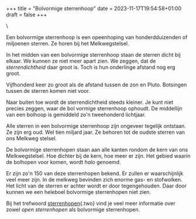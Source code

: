 +++
title = "Bolvormige sterrenhoop"
date = 2023-11-17T19:54:58+01:00
draft = false
+++

\

Een bolvormige sterrenhoop is een opeenhoping van honderdduizenden of
miljoenen sterren. Ze horen bij het Melkwegstelsel.

In het midden van een bolvormige sterrenhoop staan de sterren dicht bij
elkaar. We kunnen ze niet meer apart zien. We zeggen, dat de
*sterrendichtheid* daar groot is. Toch is hun onderlinge afstand nog erg
groot.

Vijfhonderd keer zo groot als de afstand tussen de zon en Pluto.
Botsingen tussen de sterren komen niet voor.

Naar buiten toe wordt de sterrendichtheid steeds kleiner. Je kunt niet
precies zeggen, waar de bol vormige sterrenhoop ophoudt. De middellijn
van een bolhoop is gemiddeld zo\'n tweehonderd lichtjaar.

Alle sterren in een bolvormige sterrenhoop zijn ongeveer tegelijk
ontstaan. Ze zijn erg oud. Wel tien miljard jaar. Ze behoren tot de
oudste sterren van ons Melkweg stelsel.

De bolvormige sterrenhopen staan aan alle kanten rondom de kern van ons
Melkwegstelsel. Hoe dichter bij de kern, hoe meer er zijn. Het gebied
waarin de bolhopen voor komen, wordt *halo* genoemd.

Er zijn zo\'n 150 van deze sterrenhopen bekend. Er zullen er
waarschijnlijk veel meer zijn. In de melkweg bevinden zich enorme gas-
en stofwolken. Het licht van de sterren er achter wordt er door
tegengehouden. Daar door kunnen we een heleboel bolvormige sterrenhopen
niet zien.

Bij het trefwoord [sterrenhopen](sterrenh.html){.two} vind je veel meer
informatie over zowel *open sterrenhopen* als bolvormige sterrenhopen.
